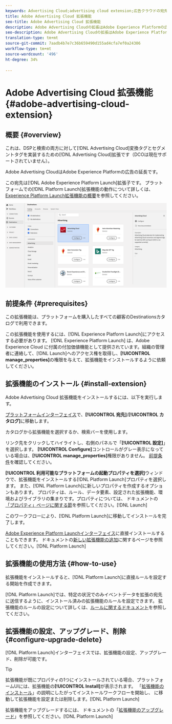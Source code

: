 ```yaml
---
keywords: Advertising Cloud;advertising cloud extension;広告クラウドの宛先
title: Adobe Advertising Cloud 拡張機能
seo-title: Adobe Advertising Cloud 拡張機能
description: Adobe Advertising Cloudの拡張はAdobe Experience Platformの広告の場所です。 拡張機能について詳しくは、Adobe Exchange の拡張機能のページを参照してください。
seo-description: Adobe Advertising Cloudの拡張はAdobe Experience Platformの広告の場所です。 拡張機能について詳しくは、Adobe Exchange の拡張機能のページを参照してください。
translation-type: tm+mt
source-git-commit: 7aadb4b7e7c36b659490d155ad4cfa7ef0a24306
workflow-type: tm+mt
source-wordcount: '496'
ht-degree: 34%

---
```



# Adobe Advertising Cloud 拡張機能 {#adobe-advertising-cloud-extension}

## 概要 {#overview}

これは、DSPと検索の両方に対して[!DNL Advertising Cloud]変換タグとセグメントタグを実装するための[!DNL Advertising Cloud]拡張です（DCOは現在サポートされていません）。

Adobe Advertising CloudはAdobe Experience Platformの広告の延長です。

この宛先は[!DNL Adobe Experience Platform Launch]拡張子です。 プラットフォームでの[!DNL Platform Launch]拡張機能の動作について詳しくは、[Experience Platform Launch拡張機能の概要](../launch-extensions/overview.md)を参照してください。

![Adobe Advertising Cloud 拡張機能](../../assets/catalog/advertising/adobe-advertising-cloud/catalog.png)

## 前提条件 {#prerequisites}

この拡張機能は、プラットフォームを購入したすべての顧客のDestinationsカタログで利用できます。

この拡張機能を使用するには、[!DNL Experience Platform Launch]にアクセスする必要があります。 [!DNL Experience Platform Launch] は、Adobe Experience Cloud に付属の付加価値機能として提供されています。組織の管理者に連絡して、[!DNL Launch]へのアクセス権を取得し、**[!UICONTROL manage_properties]**&#x200B;の権限を与えて、拡張機能をインストールするように依頼してください。

## 拡張機能のインストール {#install-extension}

Adobe Advertising Cloud 拡張機能をインストールするには、以下を実行します。

[プラットフォームインターフェイス](http://platform.adobe.com/)で、**[!UICONTROL 宛先]**/**[!UICONTROL カタログ]**&#x200B;に移動します。

カタログから拡張機能を選択するか、検索バーを使用します。

リンク先をクリックしてハイライトし、右側のパネルで「**[!UICONTROL 設定]**」を選択します。 **[!UICONTROL Configure]**&#x200B;コントロールがグレー表示になっている場合は、**[!UICONTROL manage_properties]**&#x200B;権限がありません。 [前提条件](#prerequisites)を確認してください。

**[!UICONTROL 利用可能なプラットフォームの起動プロパティを選択]**&#x200B;ウィンドウで、拡張機能をインストールする[!DNL Platform Launch]プロパティを選択します。 また、[!DNL Platform Launch]に新しいプロパティを作成するオプションもあります。 プロパティは、ルール、データ要素、設定された拡張機能、環境およびライブラリの集まりです。プロパティについては、 ドキュメントの[「プロパティ」ページに関する節](https://experienceleague.adobe.com/docs/launch/using/reference/admin/companies-and-properties.html#properties-page)を参照してください。[!DNL Launch]

このワークフローにより、[!DNL Platform Launch]に移動してインストールを完了します。

[Adobe Experience Platform Launchインターフェイス](https://launch.adobe.com/)に直接インストールすることもできます。  ドキュメントの[新しい拡張機能の追加](https://experienceleague.adobe.com/docs/launch/using/reference/manage-resources/extensions/overview.html?lang=en#add-a-new-extension)に関するページを参照してください。[!DNL Platform Launch]


## 拡張機能の使用方法 {#how-to-use}

拡張機能をインストールすると、[!DNL Platform Launch]に直接ルールを設定する開始を作成できます。

[!DNL Platform Launch]では、特定の状況でのみイベントデータを拡張の宛先に送信するように、インストール済みの拡張機能のルールを設定できます。 拡張機能のルールの設定について詳しくは、[ルールに関するドキュメント](https://experienceleague.adobe.com/docs/launch/using/reference/manage-resources/rules.html)を参照してください。

## 拡張機能の設定、アップグレード、削除 {#configure-upgrade-delete}

[!DNL Platform Launch]インターフェイスでは、拡張機能の設定、アップグレード、削除が可能です。

>[!TIP]
>
>拡張機能が既にプロパティの1つにインストールされている場合、プラットフォームUIには、拡張機能の&#x200B;**[!UICONTROL Install]**&#x200B;が表示されます。 「[拡張機能のインストール](#install-extension)」の説明にしたがってインストールワークフローを開始し、 に移動して拡張機能を設定または削除します。[!DNL Platform Launch]

拡張機能をアップグレードするには、 ドキュメントの「[拡張機能のアップグレード](https://experienceleague.adobe.com/docs/launch/using/reference/manage-resources/extensions/extension-upgrade.html)」を参照してください。[!DNL Platform Launch]
